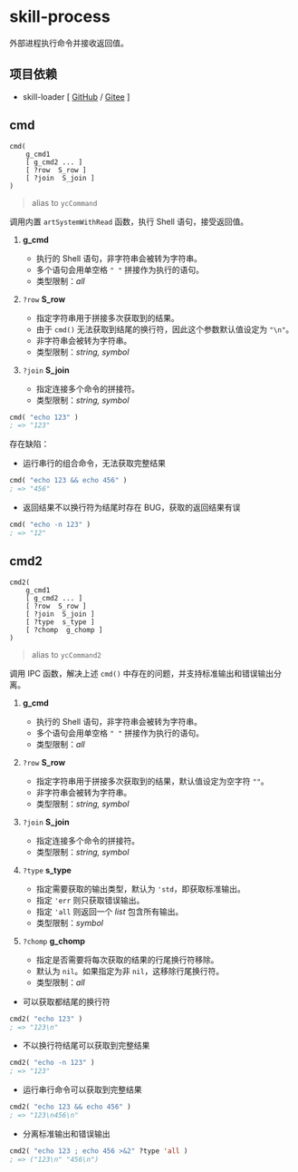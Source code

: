 # skill-process

外部进程执行命令并接收返回值。

## 项目依赖

+ skill-loader [ [GitHub](https://github.com/yeungchie/skill-loader "https://github.com/yeungchie/skill-loader") / [Gitee](https://gitee.com/yeungchie/skill-loader "https://gitee.com/yeungchie/skill-loader") ]

## cmd

```text
cmd(
    g_cmd1
    [ g_cmd2 ... ]
    [ ?row  S_row ]
    [ ?join  S_join ]
)
```

> alias to `ycCommand`

调用内置 `artSystemWithRead` 函数，执行 Shell 语句，接受返回值。

1. **g_cmd**
    + 执行的 Shell 语句，非字符串会被转为字符串。
    + 多个语句会用单空格 `" "` 拼接作为执行的语句。
    + 类型限制：*all*

2. `?row` **S_row**
    + 指定字符串用于拼接多次获取到的结果。
    + 由于 `cmd()` 无法获取到结尾的换行符，因此这个参数默认值设定为 `"\n"`。
    + 非字符串会被转为字符串。
    + 类型限制：*string, symbol*

3. `?join` **S_join**
    + 指定连接多个命令的拼接符。
    + 类型限制：*string, symbol*

```lisp
cmd( "echo 123" )
; => "123"
```

存在缺陷：

+ 运行串行的组合命令，无法获取完整结果

```lisp
cmd( "echo 123 && echo 456" )
; => "456"
```

+ 返回结果不以换行符为结尾时存在 BUG，获取的返回结果有误

```lisp
cmd( "echo -n 123" )
; => "12"
```

## cmd2

```text
cmd2(
    g_cmd1
    [ g_cmd2 ... ]
    [ ?row  S_row ]
    [ ?join  S_join ]
    [ ?type  s_type ]
    [ ?chomp  g_chomp ]
)
```

> alias to `ycCommand2`

调用 IPC 函数，解决上述 `cmd()` 中存在的问题，并支持标准输出和错误输出分离。

1. **g_cmd**
    + 执行的 Shell 语句，非字符串会被转为字符串。
    + 多个语句会用单空格 `" "` 拼接作为执行的语句。
    + 类型限制：*all*

2. `?row` **S_row**
    + 指定字符串用于拼接多次获取到的结果，默认值设定为空字符 `""`。
    + 非字符串会被转为字符串。
    + 类型限制：*string, symbol*

3. `?join` **S_join**
    + 指定连接多个命令的拼接符。
    + 类型限制：*string, symbol*

4. `?type` **s_type**
    + 指定需要获取的输出类型，默认为 `'std`，即获取标准输出。
    + 指定 `'err` 则只获取错误输出。
    + 指定 `'all` 则返回一个 *list* 包含所有输出。
    + 类型限制：*symbol*

5. `?chomp` **g_chomp**
    + 指定是否需要将每次获取的结果的行尾换行符移除。
    + 默认为 `nil`。如果指定为非 `nil`，这移除行尾换行符。
    + 类型限制：*all*

+ 可以获取都结尾的换行符

```lisp
cmd2( "echo 123" )
; => "123\n"
```

+ 不以换行符结尾可以获取到完整结果

```lisp
cmd2( "echo -n 123" )
; => "123"
```

+ 运行串行命令可以获取到完整结果

```lisp
cmd2( "echo 123 && echo 456" )
; => "123\n456\n"
```

+ 分离标准输出和错误输出

```lisp
cmd2( "echo 123 ; echo 456 >&2" ?type 'all )
; => ("123\n" "456\n")
```
